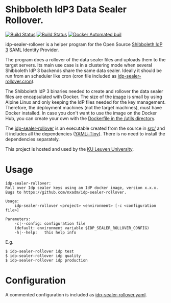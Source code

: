 # Shibboleth IdP3 Data Sealer Rollover.

[![Build Status](https://travis-ci.org/KULeuven-CCIS/idp-sealer-rollover.svg?branch=master)](https://travis-ci.org/KULeuven-CCIS/idp-sealer-rollover)
[![Build Status](https://ci.appveyor.com/api/projects/status/github/KULeuven-CCIS/idp-sealer-rollover)](https://ci.appveyor.com/project/nxadm/idp-sealer-rollover)
[![Docker Automated buil](https://img.shields.io/docker/automated/jrottenberg/ffmpeg.svg)](https://hub.docker.com/r/kuleuvenccis/idp-sealer-rollover/)

idp-sealer-rollover is a helper program for the Open Source
[Shibboleth IdP 3](https://shibboleth.net/products/identity-provider.html)
SAML Identity Provider.

The program does a rollover of the data sealer files and uploads them to the
target servers. Its main use case is in a clustering mode when several
Shibboleth IdP 3 backends share the same data sealer. Ideally it should be
run from an scheduler like cron (cron file included as
[idp-sealer-rollover.cron](idp-sealer-rollover.cron)).

The Shibboleth IdP 3 binaries needed to create and rollover the data sealer
files are encapsulated with Docker. The size of the
[image](https://hub.docker.com/r/kuleuvenccis/idp-sealer-rollover) is small by
using Alpine Linux and only keeping the IdP files needed for the key
management. Therefore, the deployment machines (not the target machines),
must have Docker installed. In case you don't want to use the image on the
Docker Hub, you can create your own with the
[Dockerfile in the /utils directory](utils/Dockerfile).

The [idp-sealer-rollover](idp-sealer-rollover) is an executable created from
the source in [src/](src/idp-sealer-rollover.pl) and it includes all the
dependencies ([YAML::Tiny](https://metacpan.org/pod/YAML::Tiny)). There is no
need to install the dependencies separately.

This project is hosted and used by the [KU Leuven University](https://www.kuleuven.be).

# Usage

```
idp-sealer-rollover:
Roll over Idp sealer keys using an IdP docker image, version x.x.x.
Bugs to https://github.com/nxadm/idp-sealer-rollover.

Usage:
    idp-sealer-rollover <project> <environment> [-c <configuration file>]

Parameters:
    -c|--config: configuration file
    (default: environment variable $IDP_SEALER_ROLLOVER_CONFIG)
    -h|--help:   this help info

```

E.g.
```
$ idp-sealer-rollover idp test
$ idp-sealer-rollover idp quality
$ idp-sealer-rollover idp production
```

# Configuration

A commented configuration is included as
[idp-sealer-rollover.yaml](idp-sealer-rollover.yaml).


